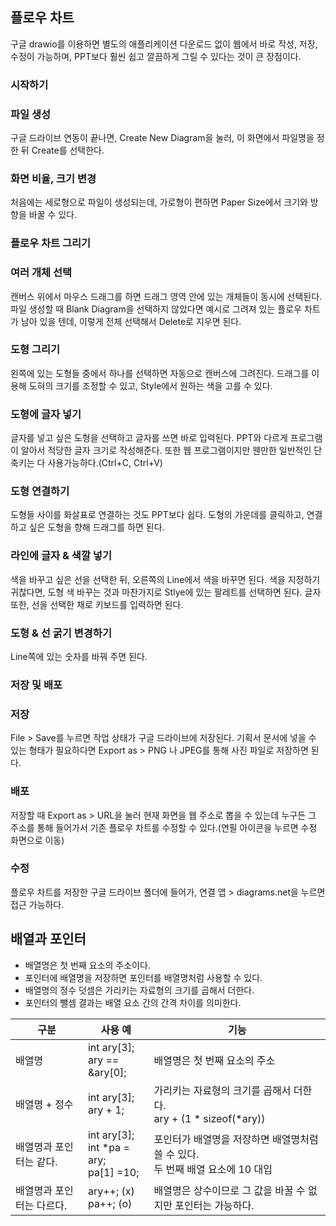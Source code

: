 ## 플로우 차트

구글 drawio를 이용하면 별도의 애플리케이션 다운로드 없이 웹에서 바로 작성, 저장, 수정이 가능하며, PPT보다 훨씬 쉽고 깔끔하게 그릴 수 있다는 것이 큰 장점이다.

### 시작하기

### 파일 생성

구글 드라이브 연동이 끝나면, Create New Diagram을 눌러, 이 화면에서 파일명을 정한 뒤 Create를 선택한다.

### 화면 비율, 크기 변경

처음에는 세로형으로 파일이 생성되는데, 가로형이 편하면 Paper Size에서 크기와 방향을 바꿀 수 있다.

### 플로우 차트 그리기

### 여러 개체 선택

캔버스 위에서 마우스 드래그를 하면 드래그 영역 안에 있는 개체들이 동시에 선택된다. 파일 생성할 때 Blank Diagram을 선택하지 않았다면 예시로 그려져 있는 플로우 차트가 남아 있을 텐데, 이렇게 전체 선택해서 Delete로 지우면 된다.

### 도형 그리기

왼쪽에 있는 도형들 중에서 하나를 선택하면 자동으로 캔버스에 그려진다. 드래그를 이용해 도혀의 크기를 조정할 수 있고, Style에서 원하는 색을 고를 수 있다.

### 도형에 글자 넣기

글자를 넣고 싶은 도형을 선택하고 글자를 쓰면 바로 입력된다. PPT와 다르게 프로그램이 알아서 적당한 글자 크기로 작성해준다. 또한 웹 프로그램이지만 웬만한 일반적인 단축키는 다 사용가능하다.(Ctrl+C, Ctrl+V)

### 도형 연결하기

도형들 사이를 화살표로 연결하는 것도 PPT보다 쉽다. 도형의 가운데를 클릭하고, 연결하고 싶은 도형을 향해 드래그를 하면 된다.

### 라인에 글자 & 색깔 넣기

색을 바꾸고 싶은 선을 선택한 뒤, 오른쪽의 Line에서 색을 바꾸면 된다. 색을 지정하기 귀찮다면, 도형 색 바꾸는 것과 마찬가지로 Stlye에 있는 팔레트를 선택하면 된다. 글자 또한, 선을 선택한 채로 키보드를 입력하면 된다.

### 도형 & 선 굵기 변경하기

Line쪽에 있는 숫자를 바꿔 주면 된다.

### 저장 및 배포

### 저장

File > Save를 누르면 작업 상태가 구글 드라이브에 저장된다. 기획서 문서에 넣을 수 있는 형태가 필요하다면 Export as > PNG 나 JPEG를 통해 사진 파일로 저장하면 된다.

### 배포

저장할 때 Export as > URL을 눌러 현재 화면을 웹 주소로 뽑을 수 있는데 누구든 그 주소를 통해 들어가서 기존 플로우 차트를 수정할 수 있다.(연필 아이콘을 누르면 수정 화면으로 이동)

### 수정

플로우 차트를 저장한 구글 드라이브 폴더에 들어가, 연결 앱 > diagrams.net을 누르면 접근 가능하다.

## 배열과 포인터

- 배열명은 첫 번째 요소의 주소이다.
- 포인터에 배열명을 저장하면 포인터를 배열명처럼 사용할 수 있다.
- 배열명의 정수 덧셈은 가리키는 자료형의 크기를 곱해서 더한다.
- 포인터의 뺄셈 결과는 배열 요소 간의 간격 차이를 의미한다.

|구분|사용 예|기능|
|---|---|---|
|배열명|int ary[3]; <br> ary == &ary[0];|배열명은 첫 번째 요소의 주소|
|배열명 + 정수|int ary[3]; <br> ary + 1;|가리키는 자료형의 크기를 곱해서 더한다. <br> ary + (1 * sizeof(*ary))|
|배열명과 포인터는 같다.|int ary[3]; <br> int *pa = ary; <br> pa[1] =10;|포인터가 배열명을 저장하면 배열명처럼 쓸 수 있다. <br> 두 번째 배열 요소에 10 대입|
|배열명과 포인터는 다르다.|ary++; (x) <br> pa++; (o)|배열명은 상수이므로 그 값을 바꿀 수 없지만 포인터는 가능하다.|
